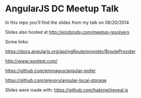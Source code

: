AngularJS DC Meetup Talk
================

In this repo you'll find the slides from my talk on 08/20/2014

Slides also hosted at http://ericbrody.com/meetup-resolvers

Some links:

https://docs.angularjs.org/api/ngRoute/provider/$routeProvider

http://www.jsontest.com/

https://github.com/emmaguo/angular-poller

https://github.com/grevory/angular-local-storage

Slides were made with:
https://github.com/hakimel/reveal.js
